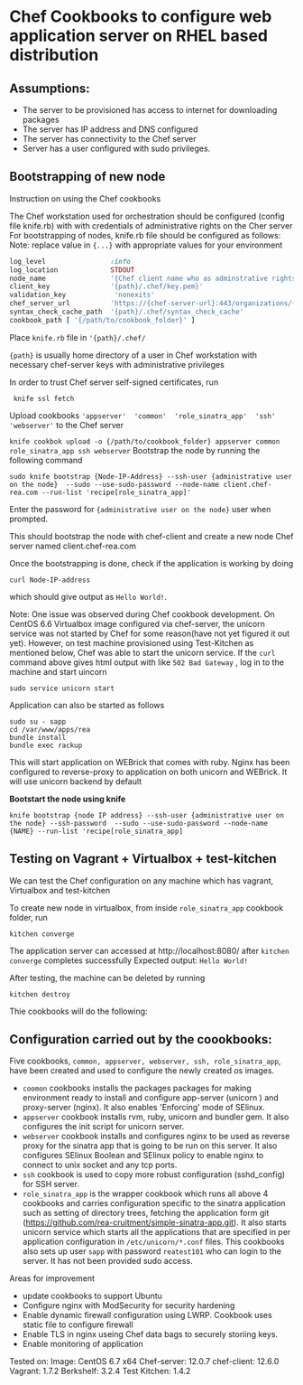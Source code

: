 # Chef Cookbooks to configure web application server on RHEL based distribution

## Assumptions:
* The server to be provisioned has access to internet for downloading packages
* The server has IP address and DNS configured
* The server has connectivity to the Chef server
* Server has a user configured with sudo privileges.

## Bootstrapping of new node
Instruction on using the Chef cookbooks

The Chef workstation used for orchestration should be configured (config file knife.rb) with with credentials of administrative rights on the Cher server
For bootstrapping of nodes, knife.rb file should be configured as follows:
Note: replace value in `{...}` with appropriate values for your environment

```ruby
log_level                :info
log_location             STDOUT
node_name                '{Chef client name who as adminstrative rights on Chef server}'
client_key               '{path}/.chef/key.pem}'
validation_key            'nonexits'
chef_server_url          'https://{chef-server-url}:443/organizations/{organisation_name}'
syntax_check_cache_path  '{path}/.chef/syntax_check_cache'
cookbook_path [ '{/path/to/cookbook_folder}' ]
```
Place `knife.rb` file in `'{path}/.chef/`

`{path}` is usually home directory of a user in Chef workstation with necessary chef-server keys with administrative privileges

In order to trust Chef server self-signed certificates, run
```
 knife ssl fetch
```

Upload cookbooks `'appserver'  'common'  'role_sinatra_app'  'ssh'  'webserver'` to the Chef server

``` knife cookbok upload -o {/path/to/cookbook_folder} appserver common role_sinatra_app ssh webserver ```
Bootstrap the node by running the following command
```
sudo knife bootstrap {Node-IP-Address} --ssh-user {administrative user on the node}  --sudo --use-sudo-password --node-name client.chef-rea.com --run-list 'recipe[role_sinatra_app]'
```
Enter the password for `{administrative user on the node}` user when prompted.

This should bootstrap the node with chef-client and create a new node Chef server named client.chef-rea.com

Once the bootstrapping is done, check if the application is working by doing
```
curl Node-IP-address

```
which should give output as `Hello World!`.

Note: One issue was observed during Chef cookbook development. On CentOS 6.6 Virtualbox image configured via chef-server, the unicorn service was not started by Chef for some reason(have not yet figured it out yet). However, on test machine provisioned using Test-Kitchen as mentioned below, Chef was able to start the unicorn service.
If the `curl` command above gives html output with like `502 Bad Gateway` , log in to the machine and start uincorn
```
sudo service unicorn start
```

Application can also be started as follows

```
sudo su - sapp
cd /var/www/apps/rea
bundle install
bundle exec rackup
```
This will start application on WEBrick that comes with ruby.
Nginx has been configured to reverse-proxy to application on both unicorn and WEBrick. It will use unicorn backend by default


**Bootstart the node using knife**
```
knife bootstrap {node IP address} --ssh-user {administrative user on the node} --ssh-password  --sudo --use-sudo-password --node-name {NAME} --run-list 'recipe[role_sinatra_app]
```
## Testing on Vagrant + Virtualbox + test-kitchen ##
We can test the Chef configuration on any machine which has vagrant, Virtualbox and test-kitchen

To create new node in virtualbox, from inside `role_sinatra_app` cookbook folder, run
```
kitchen converge
```

The application server can accessed at http://localhost:8080/ after `kitchen converge` completes successfully
Expected output: `Hello World!`

After testing, the machine can be deleted by running
```
kitchen destroy
```

Thie cookbooks will do the following:

## Configuration carried out by the coookbooks:
Five cookbooks, `common, appserver, webserver, ssh, role_sinatra_app`, have been created and used to configure the newly created os images.
* `coomon` cookbooks installs the packages packages for making environment ready to install and configure app-server (unicorn ) and proxy-server (nginx). It also enables 'Enforcing' mode of SElinux.
* `appserver` cookbook installs rvm, ruby, unicorn and bundler gem. It also configures the init script for unicorn server.
* `webserver` cookbook installs and configures nginx to be used as reverse proxy for the sinatra app that is going to be run on this server. It also configures SElinux Boolean and SElinux policy to enable nginx to connect to unix socket and any tcp ports.
* `ssh` cookbook is used to copy more robust configuration (sshd_config) for SSH server.
* `role_sinatra_app` is the wrapper cookbook which runs all above 4 cookbooks and carries configuration specific to the sinatra application such as setting of directory trees, fetching the application form git (https://github.com/rea-cruitment/simple-sinatra-app.git). It also starts unicorn service which starts all the applications that are specified in per application configuration in `/etc/unicorn/*.conf` files. This cookbooks also sets up user `sapp` with password `reatest101` who can login to the server. It has not been provided sudo access.






Areas for improvement
* update cookbooks to support Ubuntu
* Configure nginx with ModSecurity for security hardening
* Enable dynamic firewall configuration using LWRP. Cookbook uses static file to configure firewall
* Enable TLS in nginx useing Chef data bags to securely storiing keys.
* Enable monitoring of application

Tested on: 
Image: CentOS 6.7 x64
Chef-server: 12.0.7
chef-client: 12.6.0
Vagrant: 1.7.2
Berkshelf: 3.2.4
Test Kitchen: 1.4.2

